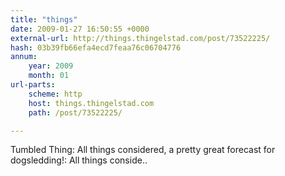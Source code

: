 ```yaml
---
title: "things"
date: 2009-01-27 16:50:55 +0000
external-url: http://things.thingelstad.com/post/73522225/
hash: 03b39fb66efa4ecd7feaa76c06704776
annum:
    year: 2009
    month: 01
url-parts:
    scheme: http
    host: things.thingelstad.com
    path: /post/73522225/

---
```


Tumbled Thing: All things considered, a pretty great forecast for dogsledding!: All things conside.. 
